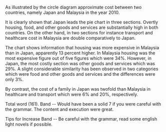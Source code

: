 As illustrated by the circle diagram approximate cost between two countries, namely Japan and Malaysia in the year 2010.

It is clearly shown that Japan leads the pie chart in three sections. Overtly housing, food, and other goods and services are substantially high in both countries. On the other hand, in two sections for instance transport and healthcare cost in Malaysia are double comparatively to Japan.

The chart shows information that housing was more expensive in Malaysia than in Japan, apparently 13 percent higher. In Malaysia housing was the most expensive figure out of five figures which were 34%. However, in Japan, the most costly section was other goods and services which was 29%. A slight considerable similarity has been observed in two categories which were food and other goods and services and the differences were only 3%.

By contrast, the cost of a family in Japan was twofold than Malaysia in healthcare and transport which were 6% and 20%, respectively.


Total word (161).
Band -- Would have been a solid 7 if you were careful with the grammar. The content and execution were great.

Tips for Increase Band -- Be careful with the grammar, read some english light novels if possible.
